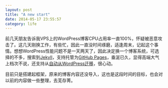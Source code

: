 ```yaml
---
layout: post
title: "A new start"
date: 2014-05-17 23:55:57
category: life
---
```


前几天朋友告诉我VPS上的WordPress博客CPU占用率一直100%，怀疑被恶意攻击了。这几天刚换工作，有些忙，因此一直没时间琢磨，适逢周末，记起这个事情。想想WordPress性能问题不是一天两天了，因此决定换一个博客系统，可选择的不多，搜索到[Jekyll](http://jekyllrb.com/)，支持托管为[GitHub Pages](https://pages.github.com/)，垂涎已久，显得高端大气上档次不说，还支持从[自动从WordPress迁移](http://import.jekyllrb.com/docs/wordpress/)，很心动。

目前只是搭建起框架，原来的博客内容还没导入，这也是这段时间的目标，也会对以前的内容做一些整理，去芜存菁。
